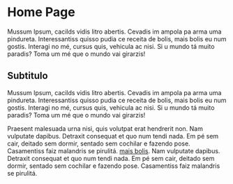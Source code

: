 # Home Page

Mussum Ipsum, cacilds vidis litro abertis. Cevadis im ampola pa arma uma pindureta. Interessantiss quisso pudia ce receita de bolis, mais bolis eu num gostis. Interagi no mé, cursus quis, vehicula ac nisi. Si u mundo tá muito paradis? Toma um mé que o mundo vai girarzis!  

## Subtitulo
Mussum Ipsum, cacilds vidis litro abertis. Cevadis im ampola pa arma uma pindureta. Interessantiss quisso pudia ce receita de bolis, mais bolis eu num gostis. Interagi no mé, cursus quis, vehicula ac nisi. Si u mundo tá muito paradis? Toma um mé que o mundo vai girarzis!  

Praesent malesuada urna nisi, quis volutpat erat hendrerit non. Nam vulputate dapibus. Detraxit consequat et quo num tendi nada. Em pé sem cair, deitado sem dormir, sentado sem cochilar e fazendo pose. Casamentiss faiz malandris se pirulitá. [mais bolis](/desenvolvimento/conteudo/convencoesDelphi). Nam vulputate dapibus. Detraxit consequat et quo num tendi nada. Em pé sem cair, deitado sem dormir, sentado sem cochilar e fazendo pose. Casamentiss faiz malandris se pirulitá.

<!-- 
## Commands

* `mkdocs new [dir-name]` - Create a new project. [redesoft.com.br](/desenvolvedor/padrões/convencoesDelphi).
* `mkdocs serve` - Start the live-reloading docs server.
* `mkdocs build` - Build the documentation site.
* `mkdocs help` - Print this help message.

## Project layout

    mkdocs.yml    # The configuration file.
    docs/
        index.md  # The documentation homepage.
        ...       # Other markdown pages, images and other files. -->
